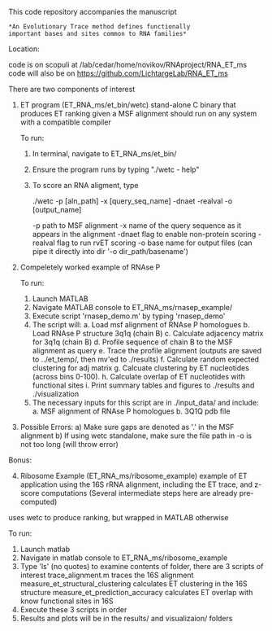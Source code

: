 This code repository accompanies the manuscript

	*An Evolutionary Trace method defines functionally
	important bases and sites common to RNA families*

Location:

  code is on scopuli at /lab/cedar/home/novikov/RNAproject/RNA_ET_ms
  code will also be on https://github.com/LichtargeLab/RNA_ET_ms

There are two components of interest

1. ET program (ET_RNA_ms/et_bin/wetc)
	stand-alone C binary that produces ET ranking given a MSF alignment
	should run on any system with a compatible compiler		
			
	To run:
	1) In terminal, navigate to ET_RNA_ms/et_bin/
	2) Ensure the program runs by typing "./wetc - help"
	3) To score an RNA aligment, type
	
		./wetc -p [aln_path] -x [query_seq_name] -dnaet -realval -o [output_name]

		-p 		path to MSF alignment
		-x 		name of the query sequence as it appears in the alignment
		-dnaet		flag to enable non-protein scoring
		-realval	flag to run rvET scoring
		-o		base name for output files (can pipe it directly
          into dir '-o dir_path/basename')

2. Compeletely worked example of RNAse P

   To run:
   1. Launch MATLAB
   2. Navigate MATLAB console to ET_RNA_ms/rnasep_example/
   3. Execute script 'rnasep_demo.m' by typing 'rnasep_demo'
   4. The script will:
      a. Load msf alignment of RNAse P homologues
      b. Load RNAse P structure 3q1q (chain B)
      c. Calculate adjacency matrix for 3q1q (chain B)
      d. Profile sequence of chain B to the MSF alignment as query 
      e. Trace the profile alignment
           (outputs are saved to ../et_temp/, then mv'ed
            to ./results) 
      f. Calculate random expected clustering for adj matrix
      g. Calcuate clustering by ET nucleotides (across bins 0-100).
      h. Calculate overlap of ET nucleotides with functional sites
      i. Print summary tables and figures to ./results and ./visualization
   5. The necessary inputs for this script are in ./input_data/
      and include:
      a. MSF alignment of RNAse P homologues
      b. 3Q1Q pdb file

3. Possible Errors:
    a) Make sure gaps are denoted as '.' in the MSF alignment
    b) If using wetc standalone, make sure the file path in -o
       is not too long (will throw error)


Bonus:

4. Ribosome Example (ET_RNA_ms/ribosome_example)
  example of ET application using the 16S rRNA alignment,
  including the ET trace, and z-score computations
  (Several intermediate steps here are already pre-computed)
  
  uses wetc to produce ranking, but wrapped in MATLAB otherwise

  To run:
  1) Launch matlab
  2) Navigate in matlab console to ET_RNA_ms/ribosome_example
  3) Type 'ls' (no quotes) to examine contents of folder, there are 3 scripts of interest
    trace_alignment.m     traces the 16S alignment
    measure_et_structural_clustering  calculates ET clustering in the 16S structure
    measure_et_prediction_accuracy    calculates ET overlap with know functional sites in 16S
  4) Execute these 3 scripts in order
  5) Results and plots will be in the results/ and visualizaion/ folders

